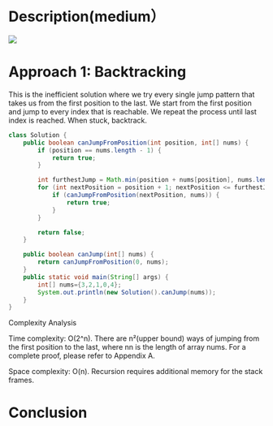 # Description(medium）

![](https://ws3.sinaimg.cn/large/006tNc79ly1g4tz5xribgj313w0py0wr.jpg)

# Approach 1: Backtracking

This is the inefficient solution where we try every single jump pattern that takes us from the first position to the last. We start from the first position and jump to every index that is reachable. We repeat the process until last index is reached. When stuck, backtrack.

``` JAVA
class Solution {
	public boolean canJumpFromPosition(int position, int[] nums) {
		if (position == nums.length - 1) {
			return true;
		}

		int furthestJump = Math.min(position + nums[position], nums.length - 1);
		for (int nextPosition = position + 1; nextPosition <= furthestJump; nextPosition++) {
			if (canJumpFromPosition(nextPosition, nums)) {
				return true;
			}
		}

		return false;
	}

	public boolean canJump(int[] nums) {
		return canJumpFromPosition(0, nums);
	}
	public static void main(String[] args) {
		int[] nums={3,2,1,0,4};
		System.out.println(new Solution().canJump(nums));
	}
}
```
Complexity Analysis

Time complexity: O(2^n). There are n²(upper bound) ways of jumping from the first position to the last, where nn is the length of array nums. For a complete proof, please refer to Appendix A.

Space complexity: O(n). Recursion requires additional memory for the stack frames. 


# Conclusion



